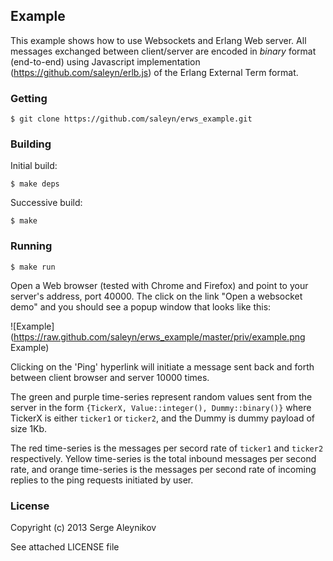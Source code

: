 ## Example ##

This example shows how to use Websockets and Erlang Web server. All messages
exchanged between client/server are encoded in *binary* format (end-to-end) using
Javascript implementation (https://github.com/saleyn/erlb.js) of the
Erlang External Term format.

### Getting ###

    $ git clone https://github.com/saleyn/erws_example.git

### Building ###

Initial build:

    $ make deps

Successive build:

    $ make

### Running ###

    $ make run

Open a Web browser (tested with Chrome and Firefox) and point
to your server's address, port 40000. The click on the link
"Open a websocket demo" and you should see a popup window that looks like this:

![Example](https://raw.github.com/saleyn/erws_example/master/priv/example.png Example)

Clicking on the 'Ping' hyperlink will initiate a message sent back and forth
between client browser and server 10000 times.

The green and purple time-series represent random values sent from the server
in the form ``{TickerX, Value::integer(), Dummy::binary()}`` where TickerX is
either ``ticker1`` or ``ticker2``, and the Dummy is dummy payload of size 1Kb.

The red time-series is the messages per secord rate of ``ticker1`` and ``ticker2``
respectively. Yellow time-series is the total inbound messages per second rate,
and orange time-series is the messages per second rate of incoming replies to
the ping requests initiated by user.

### License ###

Copyright (c) 2013 Serge Aleynikov

See attached LICENSE file
